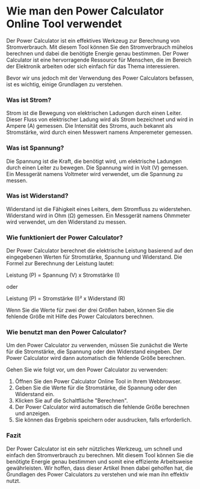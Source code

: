Wie man den Power Calculator Online Tool verwendet
==================================================

Der Power Calculator ist ein effektives Werkzeug zur Berechnung von Stromverbrauch. Mit diesem Tool können Sie den Stromverbrauch mühelos berechnen und dabei die benötigte Energie genau bestimmen. Der Power Calculator ist eine hervorragende Ressource für Menschen, die im Bereich der Elektronik arbeiten oder sich einfach für das Thema interessieren.

Bevor wir uns jedoch mit der Verwendung des Power Calculators befassen, ist es wichtig, einige Grundlagen zu verstehen.

### Was ist Strom?

Strom ist die Bewegung von elektrischen Ladungen durch einen Leiter. Dieser Fluss von elektrischer Ladung wird als Strom bezeichnet und wird in Ampere (A) gemessen. Die Intensität des Stroms, auch bekannt als Stromstärke, wird durch einen Messwert namens Amperemeter gemessen.

### Was ist Spannung?

Die Spannung ist die Kraft, die benötigt wird, um elektrische Ladungen durch einen Leiter zu bewegen. Die Spannung wird in Volt (V) gemessen. Ein Messgerät namens Voltmeter wird verwendet, um die Spannung zu messen.

### Was ist Widerstand?

Widerstand ist die Fähigkeit eines Leiters, dem Stromfluss zu widerstehen. Widerstand wird in Ohm (Ω) gemessen. Ein Messgerät namens Ohmmeter wird verwendet, um den Widerstand zu messen.

### Wie funktioniert der Power Calculator?

Der Power Calculator berechnet die elektrische Leistung basierend auf den eingegebenen Werten für Stromstärke, Spannung und Widerstand. Die Formel zur Berechnung der Leistung lautet:

Leistung (P) = Spannung (V) x Stromstärke (I)

oder

Leistung (P) = Stromstärke (I)² x Widerstand (R)

Wenn Sie die Werte für zwei der drei Größen haben, können Sie die fehlende Größe mit Hilfe des Power Calculators berechnen.

### Wie benutzt man den Power Calculator?

Um den Power Calculator zu verwenden, müssen Sie zunächst die Werte für die Stromstärke, die Spannung oder den Widerstand eingeben. Der Power Calculator wird dann automatisch die fehlende Größe berechnen.

Gehen Sie wie folgt vor, um den Power Calculator zu verwenden:

1. Öffnen Sie den Power Calculator Online Tool in Ihrem Webbrowser.
2. Geben Sie die Werte für die Stromstärke, die Spannung oder den Widerstand ein.
3. Klicken Sie auf die Schaltfläche "Berechnen".
4. Der Power Calculator wird automatisch die fehlende Größe berechnen und anzeigen.
5. Sie können das Ergebnis speichern oder ausdrucken, falls erforderlich.

### Fazit

Der Power Calculator ist ein sehr nützliches Werkzeug, um schnell und einfach den Stromverbrauch zu berechnen. Mit diesem Tool können Sie die benötigte Energie genau bestimmen und somit eine effiziente Arbeitsweise gewährleisten. Wir hoffen, dass dieser Artikel Ihnen dabei geholfen hat, die Grundlagen des Power Calculators zu verstehen und wie man ihn effektiv nutzt.